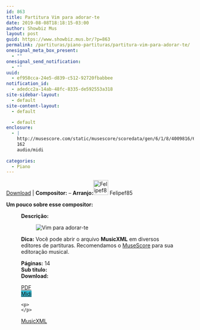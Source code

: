 ```yaml
---
id: 863
title: Partitura Vim para adorar-te
date: 2019-08-08T18:18:15-03:00
author: Showbiz Mus
layout: post
guid: https://www.showbiz.mus.br/?p=863
permalink: /partituras/piano-partituras/partitura-vim-para-adorar-te/
onesignal_meta_box_present:
  - ""
onesignal_send_notification:
  - ""
uuid:
  - ef958cca-24e5-d839-c512-92720fbabbee
notification_id:
  - adedcc2a-14ab-48fc-8335-de592553a318
site-sidebar-layout:
  - default
site-content-layout:
  - default

  - default
enclosure:
  - |
    http://musescore.com/static/musescore/scoredata/gen/6/1/8/4009816/666691b89768aea27db5251d0b26f7bdd1145e09/score.mid
    162
    audio/midi
    
categories:
  - Piano
---
```

[Download](#download "link para download de partitura") | **Compositor:** &#8211; **Arranjo:**<img alt="Felipef85" class="wp-image-40" width="40" hight="40" sizes="40" src="https://musescore.com/static/musescore/userdata/avatar/default.jpg@300x300?cache=0" /> Felipef85

**Um pouco sobre esse compositor:** <figure class='wp-block-image'> 

**Descrição:** 

<figure class="wp-block-image"><img alt="Vim para adorar-te" src="http://musescore.com/static/musescore/scoredata/gen/6/1/8/4009816/666691b89768aea27db5251d0b26f7bdd1145e09/score_0.png" class="wp-image-500" /> </figure>

**Dica:** Você pode abrir o arquivo **MusicXML** em diversos editores de partituras. Recomendamos o  <a target="_blank" href="https://www.showbiz.mus.br/musica/o-melhor-editor-de-partitura" title="Editor de Partitura" rel="noopener noreferrer">MuseScore</a> para sua editoração musical. 

  
**Páginas:** 14  
**Sub titulo:**  
<strong id="download">Download:</strong>

<div class="wp-block-columns has-2-columns alignwide has-4-columns">
  <div class="wp-block-column">
    <div class='wp-block-button aligncenter'>
      <a  target='_blank' href='https://musescore.com/static/musescore/scoredata/gen/6/1/8/4009816/666691b89768aea27db5251d0b26f7bdd1145e09/score_full.pdf' class='wp-block-button__link
         has-background has-vivid-red-background-color' rel="noopener noreferrer">PDF</a>
    </div>
  </div>
  
  <div class="wp-block-column">
    <div class='wp-block-button aligncenter'>
      <a  target='_blank' href='http://musescore.com/static/musescore/scoredata/gen/6/1/8/4009816/666691b89768aea27db5251d0b26f7bdd1145e09/score.mid' class='wp-block-button__link has-background' style='background-color:#2eb9d1' rel="noopener noreferrer">Midi</a>
    </div>
    
    <p>
    </p>
  </div>
  
  <div class="wp-block-column">
    <div class='wp-block-button aligncenter'>
      <a  target='_blank' href='http://musescore.com/static/musescore/scoredata/gen/6/1/8/4009816/666691b89768aea27db5251d0b26f7bdd1145e09/score.mxl' class='wp-block-button__link has-background has-very-dark-gray-background-color' rel="noopener noreferrer">MusicXML</a>
    </div>
  </div>
  
  <div class="wp-block-column">
  </div>
</div>